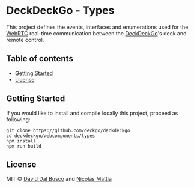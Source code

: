 # DeckDeckGo - Types

This project defines the events, interfaces and enumerations used for the [WebRTC](https://webrtc.org) real-time communication between the [DeckDeckGo]'s deck and remote control.

## Table of contents

- [Getting Started](#getting-started)
- [License](#license)

## Getting Started

If you would like to install and compile locally this project, proceed as following:

```
git clone https://github.com/deckgo/deckdeckgo
cd deckdeckgo/webcomponents/types
npm install
npm run build
```

## License

MIT © [David Dal Busco](mailto:david.dalbusco@outlook.com) and [Nicolas Mattia](nicolas@nmattia.com)

[DeckDeckGo]: https://deckdeckgo.com
